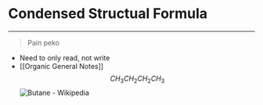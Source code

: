 # Condensed Structual Formula
---
> Pain peko
- Need to only read, not write
- [[Organic General Notes]]
$$CH_3CH_2CH_2CH_3$$
![Butane - Wikipedia](https://upload.wikimedia.org/wikipedia/commons/thumb/c/cb/Butan_Lewis.svg/1200px-Butan_Lewis.svg.png)

